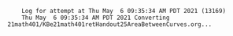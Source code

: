         Log for attempt at Thu May  6 09:35:34 AM PDT 2021 (13169)
        Thu May  6 09:35:34 AM PDT 2021 Converting 21math401/KBe21math401retHandout25AreaBetweenCurves.org...
